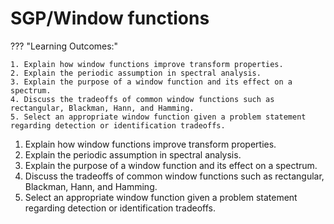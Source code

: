 # SGP/Window functions

??? "Learning Outcomes:"

    1. Explain how window functions improve transform properties.
    2. Explain the periodic assumption in spectral analysis.
    3. Explain the purpose of a window function and its effect on a spectrum.
    4. Discuss the tradeoffs of common window functions such as rectangular, Blackman, Hann, and Hamming.
    5. Select an appropriate window function given a problem statement regarding detection or identification tradeoffs.


1. Explain how window functions improve transform properties.
2. Explain the periodic assumption in spectral analysis.
3. Explain the purpose of a window function and its effect on a spectrum.
4. Discuss the tradeoffs of common window functions such as rectangular, Blackman, Hann, and Hamming.
5. Select an appropriate window function given a problem statement regarding detection or identification tradeoffs.